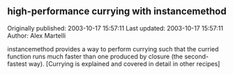 ## high-performance currying with instancemethod

Originally published: 2003-10-17 15:57:11
Last updated: 2003-10-17 15:57:11
Author: Alex Martelli

instancemethod provides a way to perform currying such that the curried function runs much faster than one produced by closure (the second-fastest way).  [Currying is explained and covered in detail in other recipes]